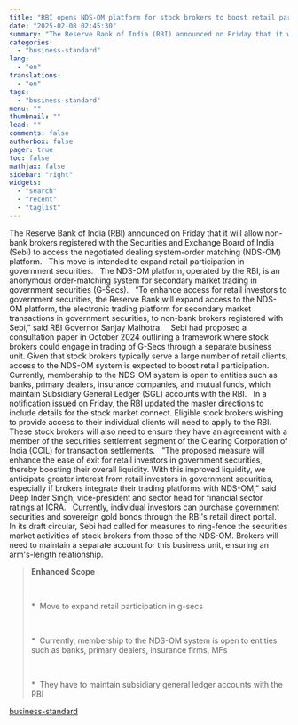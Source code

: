 ```yaml
---
title: "RBI opens NDS-OM platform for stock brokers to boost retail participation"
date: "2025-02-08 02:45:30"
summary: "The Reserve Bank of India (RBI) announced on Friday that it will allow non-bank brokers registered with the Securities and Exchange Board of India (Sebi) to access the negotiated dealing system-order matching (NDS-OM) platform. This move is intended to expand retail participation in government securities. The NDS-OM platform, operated by..."
categories:
  - "business-standard"
lang:
  - "en"
translations:
  - "en"
tags:
  - "business-standard"
menu: ""
thumbnail: ""
lead: ""
comments: false
authorbox: false
pager: true
toc: false
mathjax: false
sidebar: "right"
widgets:
  - "search"
  - "recent"
  - "taglist"
---
```


The Reserve Bank of India (RBI) announced on Friday that it will allow non-bank brokers registered with the Securities and Exchange Board of India (Sebi) to access the negotiated dealing system-order matching (NDS-OM) platform.
 
This move is intended to expand retail participation in government securities.
 
The NDS-OM platform, operated by the RBI, is an anonymous order-matching system for secondary market trading in government securities (G-Secs).
 
“To enhance access for retail investors to government securities, the Reserve Bank will expand access to the NDS-OM platform, the electronic trading platform for secondary market transactions in government securities, to non-bank brokers registered with Sebi,” said RBI Governor Sanjay Malhotra. 
 
Sebi had proposed a consultation paper in October 2024 outlining a framework where stock brokers could engage in trading of G-Secs through a separate business unit. Given that stock brokers typically serve a large number of retail clients, access to the NDS-OM system is expected to boost retail participation.
 
Currently, membership to the NDS-OM system is open to entities such as banks, primary dealers, insurance companies, and mutual funds, which maintain Subsidiary General Ledger (SGL) accounts with the RBI.
 
In a notification issued on Friday, the RBI updated the master directions to include details for the stock market connect. Eligible stock brokers wishing to provide access to their individual clients will need to apply to the RBI.
 
These stock brokers will also need to ensure they have an agreement with a member of the securities settlement segment of the Clearing Corporation of India (CCIL) for transaction settlements.
 
“The proposed measure will enhance the ease of exit for retail investors in government securities, thereby boosting their overall liquidity. With this improved liquidity, we anticipate greater interest from retail investors in government securities, especially if brokers integrate their trading platforms with NDS-OM,” said Deep Inder Singh, vice-president and sector head for financial sector ratings at ICRA.
 
Currently, individual investors can purchase government securities and sovereign gold bonds through the RBI's retail direct portal.
 
In its draft circular, Sebi had called for measures to ring-fence the securities market activities of stock brokers from those of the NDS-OM. Brokers will need to maintain a separate account for this business unit, ensuring an arm's-length relationship. 
> **Enhanced Scope**
> 
>  
> 
> \*  Move to expand retail participation in g-secs
> 
>  
> 
> \*  Currently, membership to the NDS-OM system is open to entities such as banks, primary dealers, insurance firms, MFs
> 
>  
> 
> \*  They have to maintain subsidiary general ledger accounts with the RBI

[business-standard](https://www.business-standard.com/markets/news/rbi-opens-nds-om-platform-for-stock-brokers-to-boost-retail-participation-125020701711_1.html)
